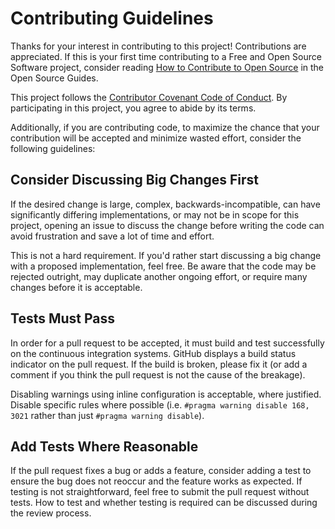 Contributing Guidelines
=======================

Thanks for your interest in contributing to this project!  Contributions are
appreciated.  If this is your first time contributing to a Free and Open
Source Software project, consider reading [How to Contribute to Open Source]
in the Open Source Guides.

This project follows the [Contributor Covenant Code of
Conduct](https://www.contributor-covenant.org/version/1/4/code-of-conduct.html).
By participating in this project, you agree to abide by its terms.

Additionally, if you are contributing code, to maximize the chance that your
contribution will be accepted and minimize wasted effort, consider the
following guidelines:


Consider Discussing Big Changes First
-------------------------------------

If the desired change is large, complex, backwards-incompatible, can have
significantly differing implementations, or may not be in scope for this
project, opening an issue to discuss the change before writing the code can
avoid frustration and save a lot of time and effort.

This is not a hard requirement.  If you'd rather start discussing a big change
with a proposed implementation, feel free.  Be aware that the code may be
rejected outright, may duplicate another ongoing effort, or require many
changes before it is acceptable.


Tests Must Pass
---------------

In order for a pull request to be accepted, it must build and test successfully
on the continuous integration systems.  GitHub displays a build status
indicator on the pull request.  If the build is broken, please fix it (or add a
comment if you think the pull request is not the cause of the breakage).

Disabling warnings using inline configuration is acceptable, where
justified.  Disable specific rules where possible (i.e.  `#pragma warning
disable 168, 3021` rather than just `#pragma warning disable`).


Add Tests Where Reasonable
--------------------------

If the pull request fixes a bug or adds a feature, consider adding a test to
ensure the bug does not reoccur and the feature works as expected.  If testing
is not straightforward, feel free to submit the pull request without tests.
How to test and whether testing is required can be discussed during the review
process.

[How to Contribute to Open Source]: https://opensource.guide/how-to-contribute/
